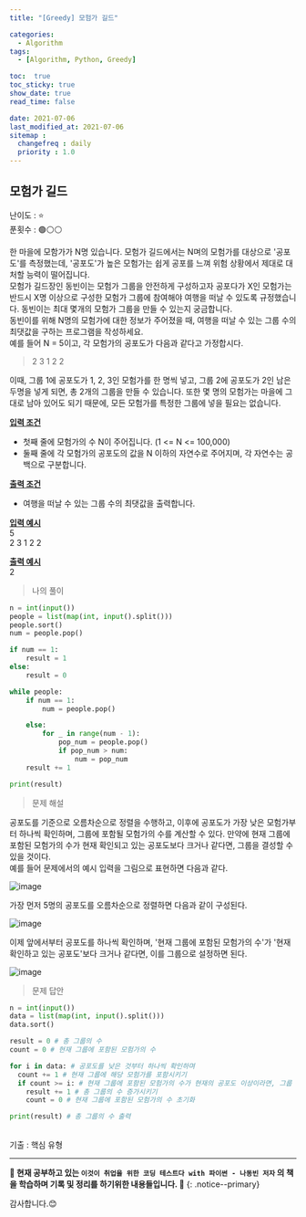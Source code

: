 ```yaml
---
title: "[Greedy] 모험가 길드"

categories:
  - Algorithm
tags:
  - [Algorithm, Python, Greedy]

toc:  true
toc_sticky: true
show_date: true
read_time: false

date: 2021-07-06
last_modified_at: 2021-07-06
sitemap :
  changefreq : daily
  priority : 1.0
---
```


## 모험가 길드  

난이도 : ⭐  
푼횟수 : 🟢⚪⚪  

한 마을에 모함가가 N명 있습니다. 모험가 길드에서는 N며의 모험가를 대상으로 '공포도'를 측정했는데, '공포도'가 높은 모험가는 쉽게 공포를 느껴 위험 상황에서 제대로 대처할 능력이 떨어집니다.  
모험가 길드장인 동빈이는 모험가 그룹을 안전하게 구성하고자 공포다가 X인 모험가는 반드시 X명 이상으로 구성한 모험가 그룹에 참여해야 여행을 떠날 수 있도록 규정했습니다. 동빈이는 최대 몇개의 모험가 그룹을 만들 수 있는지 궁금합니다.  
동빈이를 위해 N명의 모험가에 대한 정보가 주어졌을 때, 여행을 떠날 수 있는 그룹 수의 최댓값을 구하는 프로그램을 작성하세요.  
예를 들어 N = 5이고, 각 모험가의 공포도가 다음과 같다고 가정합시다.  

> 2 3 1 2 2  

이때, 그룹 1에 공포도가 1, 2, 3인 모험가를 한 명씩 넣고, 그룹 2에 공포도가 2인 남은 두명을 넣게 되면, 총 2개의 그룹을 만들 수 있습니다. 또한 몇 명의 모험가는 마을에 그대로 남아 있어도 되기 때문에, 모든 모험가를 특정한 그룹에 넣을 필요는 없습니다.  

**<u>입력 조건</u>**  
- 첫째 줄에 모험가의 수 N이 주어집니다. (1 <= N <= 100,000)  
- 둘째 줄에 각 모험가의 공포도의 값을 N 이하의 자연수로 주어지며, 각 자연수는 공백으로 구분합니다.  

**<u>출력 조건</u>**  
- 여행을 떠날 수 있는 그룹 수의 최댓값을 출력합니다.  

**<u>입력 예시</u>**  
5  
2 3 1 2 2  

**<u>출력 예시</u>**  
2  

> 나의 풀이  

```python
n = int(input())
people = list(map(int, input().split()))
people.sort()
num = people.pop()

if num == 1:
    result = 1
else:
    result = 0

while people:
    if num == 1:
        num = people.pop()

    else:
        for _ in range(num - 1):
            pop_num = people.pop()
            if pop_num > num:
                num = pop_num
    result += 1

print(result)
```

> 문제 해설  

공포도를 기준으로 오름차순으로 정렬을 수행하고, 이후에 공포도가 가장 낮은 모험가부터 하나씩 확인하며, 그룹에 포함될 모험가의 수를 계산할 수 있다. 만약에 현재 그룹에 포함된 모험가의 수가 현재 확인되고 있는 공포도보다 크거나 같다면, 그룹을 결성할 수 있을 것이다.  
예를 들어 문제에서의 예시 입력을 그림으로 표현하면 다음과 같다.  

![image](https://user-images.githubusercontent.com/37467408/124556051-c3f23300-de72-11eb-9d47-c73565af09c5.PNG)  

가장 먼저 5명의 공포도를 오름차순으로 정렬하면 다음과 같이 구성된다.  

![image](https://user-images.githubusercontent.com/37467408/124556099-d7050300-de72-11eb-87f9-4ce0a30df0a5.PNG)  

이제 앞에서부터 공포도를 하나씩 확인하며, '현재 그룹에 포함된 모험가의 수'가 '현재 확인하고 있는 공포도'보다 크거나 같다면, 이를 그룹으로 설정하면 된다.  

![image](https://user-images.githubusercontent.com/37467408/124556152-e84e0f80-de72-11eb-9065-5f0ea509e03a.PNG)  

> 문제 답안  

```python
n = int(input())
data = list(map(int, input().split()))
data.sort()

result = 0 # 총 그룹의 수
count = 0 # 현재 그룹에 포함된 모험가의 수

for i in data: # 공포도를 낮은 것부터 하나씩 확인하며
  count += 1 # 현재 그룹에 해당 모험가를 포함시키기
  if count >= i: # 현재 그룹에 포함된 모험가의 수가 현재의 공포도 이상이라면, 그룹 결성
    result += 1 # 총 그룹의 수 증가시키기
    count = 0 # 현재 그룹에 포함된 모험가의 수 초기화

print(result) # 총 그룹의 수 출력
```  

<br>
기출 : 핵심 유형  

---
**🐢 현재 공부하고 있는 `이것이 취업을 위한 코딩 테스트다 with 파이썬 - 나동빈 저자` 의 책을 학습하며 기록 및 정리를 하기위한 내용들입니다. 🐢**
{: .notice--primary}

감사합니다.😊
